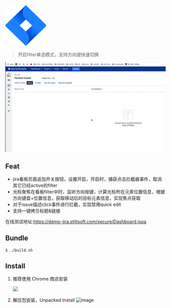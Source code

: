 

![](./chrome-extension/icon.png)

> 开启filter单选模式，支持方向键快速切换

![](./screenshot.gif)

## Feat

- jira看板页面追加开关按钮，设置开启，开启时，捕获点击拦截器事件，取消其它已经active的filter
- 光标聚焦在看板filter中时，监听方向按键，计算光标所在元素位置信息，根据方向键盘+位置信息，获取移动后的目标元素信息，实现焦点获取
- 对于issue描述click事件进行拦截，实现禁用quick edit
- 支持一键拷贝标题&链接

在线测试地址:https://demo-jira.stiltsoft.com/secure/Dashboard.jspa

## Bundle

```shell
$ ./build.sh

```

## Install

1. 推荐使用 Chrome 商店安装
    
     [![](https://camo.githubusercontent.com/f25540e08ab08d44f63117f2a30ed36b50ab2e034640cd2d567b31c844b8859b/68747470733a2f2f6a6a6263646e2e7a616f7368752e736f2f7765622f6377735f62616467655f343936783135302e706e67)](https://chrome.google.com/webstore/detail/jira-tool/bifineglhieejpkhnfnfemcbpadpdooi)
2. 解压包安装，Unpacked Install
   ![image](https://user-images.githubusercontent.com/9245110/113583783-a8ea0a00-965c-11eb-95df-cc26cd497e11.png)
